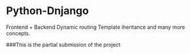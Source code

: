# Python-Dnjango
Frontend + Backend 
Dynamic routing
Template iheritance
and many more concepts.

###This is the partial submission of the project
